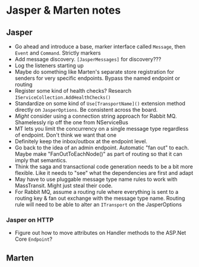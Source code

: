 # Jasper & Marten notes

## Jasper

* Go ahead and introduce a base, marker interface called `Message`, then `Event` and `Command`. Strictly markers
* Add message discovery. `[JasperMessages]` for discovery???
* Log the listeners starting up
* Maybe do something like Marten's separate store registration for senders for very specific endpoints. Bypass the named endpoint or routing 
* Register some kind of health checks? Research `IServiceCollection.AddHealthChecks()`
* Standardize on some kind of `Use[TransportName]()` extension method directly on `JasperOptions`. Be consistent across the board.
* *Might* consider using a connection string approach for Rabbit MQ. Shamelessly rip off the one from NServiceBus
* MT lets you limit the concurrency on a single message type regardless of endpoint. Don't think we want that one
* Definitely keep the inbox/outbox at the endpoint level.
* Go back to the idea of an admin endpoint. Automatic "fan out" to each. Maybe make "FanOutToEachNode()" as part of routing so that it can imply 
  that semantics. 
* Think the saga and transactional code generation needs to be a bit more flexible. Like it needs to "see" what the dependencies are first and adapt
* May have to use pluggable message type name rules to work with MassTransit. Might just steal their code.
* For Rabbit MQ, assume a routing rule where everything is sent to a routing key & fan out exchange with the message type name. Routing rule will need to 
  be able to alter an `ITransport` on the JasperOptions


### Jasper on HTTP 

* Figure out how to move attributes on Handler methods to the ASP.Net Core `Endpoint`?

## Marten
